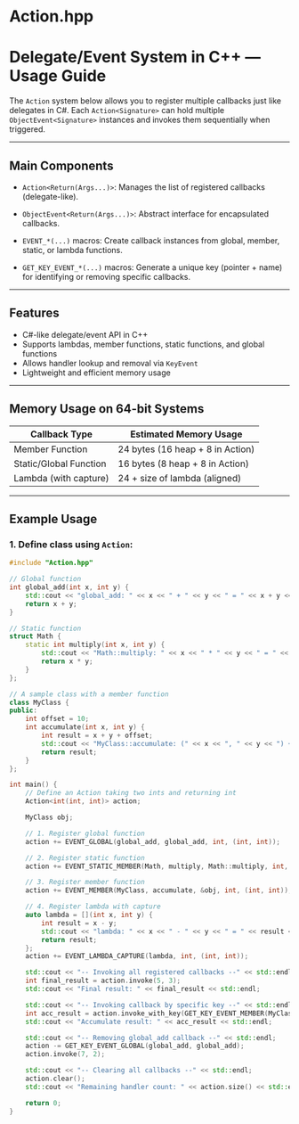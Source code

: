# Action.hpp  
# Delegate/Event System in C++ — Usage Guide

The `Action` system below allows you to register multiple callbacks just like delegates in C#. Each `Action<Signature>` can hold multiple `ObjectEvent<Signature>` instances and invokes them sequentially when triggered.

---

## Main Components

- `Action<Return(Args...)>`: Manages the list of registered callbacks (delegate-like).

- `ObjectEvent<Return(Args...)>`: Abstract interface for encapsulated callbacks.

- `EVENT_*(...)` macros: Create callback instances from global, member, static, or lambda functions.

- `GET_KEY_EVENT_*(...)` macros: Generate a unique key (pointer + name) for identifying or removing specific callbacks.

---

## Features

- C#-like delegate/event API in C++
- Supports lambdas, member functions, static functions, and global functions
- Allows handler lookup and removal via `KeyEvent`
- Lightweight and efficient memory usage

---

## Memory Usage on 64-bit Systems

| Callback Type         | Estimated Memory Usage             |
|-----------------------|------------------------------------|
| Member Function        | 24 bytes (16 heap + 8 in Action)   |
| Static/Global Function | 16 bytes (8 heap + 8 in Action)    |
| Lambda (with capture)  | 24 + size of lambda (aligned)      |

---

## Example Usage

### 1. Define class using `Action`:

```cpp
#include "Action.hpp"

// Global function
int global_add(int x, int y) {
    std::cout << "global_add: " << x << " + " << y << " = " << x + y << std::endl;
    return x + y;
}

// Static function
struct Math {
    static int multiply(int x, int y) {
        std::cout << "Math::multiply: " << x << " * " << y << " = " << x * y << std::endl;
        return x * y;
    }
};

// A sample class with a member function
class MyClass {
public:
    int offset = 10;
    int accumulate(int x, int y) {
        int result = x + y + offset;
        std::cout << "MyClass::accumulate: (" << x << ", " << y << ") + offset " << offset << " = " << result << std::endl;
        return result;
    }
};

int main() {
    // Define an Action taking two ints and returning int
    Action<int(int, int)> action;

    MyClass obj;

    // 1. Register global function
    action += EVENT_GLOBAL(global_add, global_add, int, (int, int));

    // 2. Register static function
    action += EVENT_STATIC_MEMBER(Math, multiply, Math::multiply, int, (int, int));

    // 3. Register member function
    action += EVENT_MEMBER(MyClass, accumulate, &obj, int, (int, int));

    // 4. Register lambda with capture
    auto lambda = [](int x, int y) {
        int result = x - y;
        std::cout << "lambda: " << x << " - " << y << " = " << result << std::endl;
        return result;
    };
    action += EVENT_LAMBDA_CAPTURE(lambda, int, (int, int));

    std::cout << "-- Invoking all registered callbacks --" << std::endl;
    int final_result = action.invoke(5, 3);
    std::cout << "Final result: " << final_result << std::endl;

    std::cout << "-- Invoking callback by specific key --" << std::endl;
    int acc_result = action.invoke_with_key(GET_KEY_EVENT_MEMBER(MyClass, accumulate, &obj), 2, 4);
    std::cout << "Accumulate result: " << acc_result << std::endl;

    std::cout << "-- Removing global_add callback --" << std::endl;
    action -= GET_KEY_EVENT_GLOBAL(global_add, global_add);
    action.invoke(7, 2);

    std::cout << "-- Clearing all callbacks --" << std::endl;
    action.clear();
    std::cout << "Remaining handler count: " << action.size() << std::endl;

    return 0;
}
```
